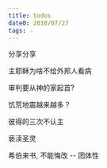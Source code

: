 ```yaml
---
title: todos
date0: 2010/07/27
tags: ☆
---
```


分享分享

主耶稣为啥不给外邦人看病

审判要从神的家起首?

饥荒地震越来越多？

彼得的三次不认主

亵渎圣灵

希伯来书, 不能悔改 -- 团体性
